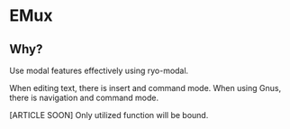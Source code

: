 # EMux

## Why?

Use modal features effectively using ryo-modal.

When editing text, there is insert and command mode.
When using Gnus, there is navigation and command mode.

[ARTICLE SOON] Only utilized function will be bound.
